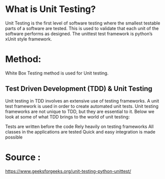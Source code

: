 # What is Unit Testing?

Unit Testing is the first level of software testing where the smallest testable parts of a software are tested. This is used to validate that each unit of the software performs as designed.
The unittest test framework is python’s xUnit style framework.

# Method:

White Box Testing method is used for Unit testing.

## Test Driven Development (TDD) & Unit Testing

Unit testing in TDD involves an extensive use of testing frameworks. A unit test framework is used in order to create automated unit tests. Unit testing frameworks are not unique to TDD, but they are essential to it. Below we look at some of what TDD brings to the world of unit testing:

Tests are written before the code Rely heavily on testing frameworks All classes in the applications are tested Quick and easy integration is made possible


# Source :
https://www.geeksforgeeks.org/unit-testing-python-unittest/
